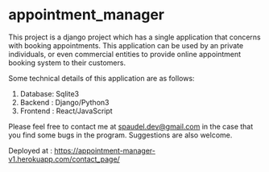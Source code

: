 # appointment_manager

This project is a django project which has a single application that concerns with booking appointments. This application can be used by an private individuals, or even commercial entities to provide online appointment booking system to their customers.

Some technical details of this application are as follows:

1. Database: Sqlite3
2. Backend : Django/Python3
3. Frontend : React/JavaScript

Please feel free to contact me at spaudel.dev@gmail.com in the case that you find some bugs in the program. Suggestions are also welcome.

Deployed at : https://appointment-manager-v1.herokuapp.com/contact_page/